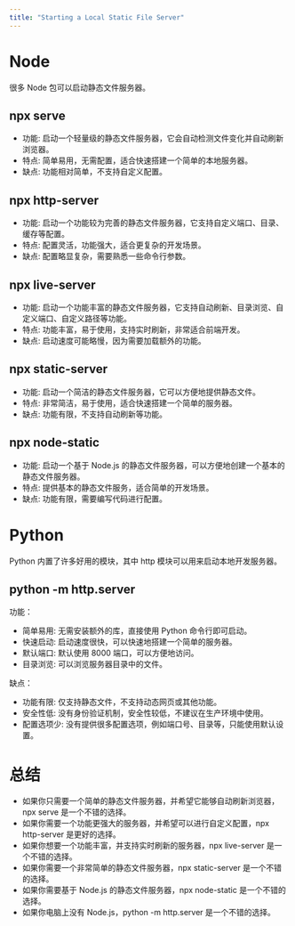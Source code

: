 ```yaml
---
title: "Starting a Local Static File Server"
---
```




# Node
很多 Node 包可以启动静态文件服务器。

## npx serve

- 功能: 启动一个轻量级的静态文件服务器，它会自动检测文件变化并自动刷新浏览器。
- 特点: 简单易用，无需配置，适合快速搭建一个简单的本地服务器。
- 缺点: 功能相对简单，不支持自定义配置。

## npx http-server

- 功能: 启动一个功能较为完善的静态文件服务器，它支持自定义端口、目录、缓存等配置。
- 特点: 配置灵活，功能强大，适合更复杂的开发场景。
- 缺点: 配置略显复杂，需要熟悉一些命令行参数。

## npx live-server

- 功能: 启动一个功能丰富的静态文件服务器，它支持自动刷新、目录浏览、自定义端口、自定义路径等功能。
- 特点: 功能丰富，易于使用，支持实时刷新，非常适合前端开发。
- 缺点: 启动速度可能略慢，因为需要加载额外的功能。

## npx static-server

- 功能: 启动一个简洁的静态文件服务器，它可以方便地提供静态文件。
- 特点: 非常简洁，易于使用，适合快速搭建一个简单的服务器。
- 缺点: 功能有限，不支持自动刷新等功能。

## npx node-static

- 功能: 启动一个基于 Node.js 的静态文件服务器，可以方便地创建一个基本的静态文件服务器。
- 特点: 提供基本的静态文件服务，适合简单的开发场景。
- 缺点: 功能有限，需要编写代码进行配置。

# Python
Python 内置了许多好用的模块，其中 http 模块可以用来启动本地开发服务器。

## python -m http.server

功能：

- 简单易用: 无需安装额外的库，直接使用 Python 命令行即可启动。
- 快速启动: 启动速度很快，可以快速地搭建一个简单的服务器。
- 默认端口: 默认使用 8000 端口，可以方便地访问。
- 目录浏览: 可以浏览服务器目录中的文件。

缺点：

- 功能有限: 仅支持静态文件，不支持动态网页或其他功能。
- 安全性低: 没有身份验证机制，安全性较低，不建议在生产环境中使用。
- 配置选项少: 没有提供很多配置选项，例如端口号、目录等，只能使用默认设置。


# 总结
- 如果你只需要一个简单的静态文件服务器，并希望它能够自动刷新浏览器，npx serve 是一个不错的选择。
- 如果你需要一个功能更强大的服务器，并希望可以进行自定义配置，npx http-server 是更好的选择。
- 如果你想要一个功能丰富，并支持实时刷新的服务器，npx live-server 是一个不错的选择。
- 如果你需要一个非常简单的静态文件服务器，npx static-server 是一个不错的选择。
- 如果你需要基于 Node.js 的静态文件服务器，npx node-static 是一个不错的选择。
- 如果你电脑上没有 Node.js，python -m http.server 是一个不错的选择。